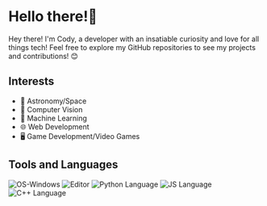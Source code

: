 # Hello there!👋
Hey there! I'm Cody, a developer with an insatiable curiosity and love for all things tech! Feel free to explore my GitHub repositories to see my projects and contributions! 😊

## Interests
- 🚀 Astronomy/Space
- 👀 Computer Vision
- 🤖 Machine Learning
- 🌐 Web Development
- 🖥️ Game Development/Video Games


## Tools and Languages
![OS-Windows](https://img.shields.io/badge/OS-Windows-blue)
![Editor](https://img.shields.io/badge/Editor-VS_Code-3CA5EA)
![Python Language](https://img.shields.io/badge/Code-Python-366D9C)
![JS Language](https://img.shields.io/badge/Code-JavaScript-EFD81D)
![C++ Language](https://img.shields.io/badge/Code-C++-00427E)

